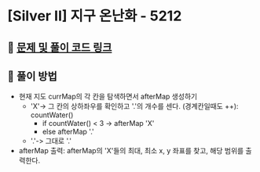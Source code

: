 # [Silver II] 지구 온난화 - 5212

## 📍 [문제 및 풀이 코드 링크](https://github.com/Jinyshin/Algorithm/tree/main/%EB%B0%B1%EC%A4%80/Silver/5212.%E2%80%85%EC%A7%80%EA%B5%AC%E2%80%85%EC%98%A8%EB%82%9C%ED%99%94)

## 📍 풀이 방법

- 현재 지도 currMap의 각 칸을 탐색하면서 afterMap 생성하기
  - 'X'-> 그 칸의 상하좌우를 확인하고 '.'의 개수를 센다. (경계칸일때도 ++): countWater()
    - if countWater() < 3 -> afterMap 'X'
    - else afterMap '.'
  - '.'-> 그대로 '.'
- afterMap 출력: afterMap의 'X'들의 최대, 최소 x, y 좌표를 찾고, 해당 범위를 출력한다.
